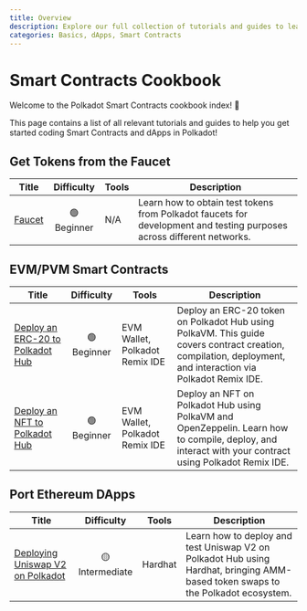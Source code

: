 ```yaml
---
title: Overview
description: Explore our full collection of tutorials and guides to learn step-by-step how to build, deploy, and work with Smart Contracts on Polkadot.
categories: Basics, dApps, Smart Contracts
---
```


# Smart Contracts Cookbook

Welcome to the Polkadot Smart Contracts cookbook index! 👋

This page contains a list of all relevant tutorials and guides to help you get started coding Smart Contracts and dApps in Polkadot!


<!-- START OF AUTOMATICALLY GENERATED CONTENT -->

## Get Tokens from the Faucet

| Title | Difficulty | Tools | Description |
|-------|:----------:|-------|-------------|
| [Faucet](/smart-contracts/faucet) | 🟢 Beginner | N/A | Learn how to obtain test tokens from Polkadot faucets for development and testing purposes across different networks. |

## EVM/PVM Smart Contracts

| Title | Difficulty | Tools | Description |
|-------|:----------:|-------|-------------|
| [Deploy an ERC-20 to Polkadot Hub](/smart-contracts/cookbook/smart-contracts/deploy-erc20) | 🟢 Beginner | EVM Wallet, Polkadot Remix IDE | Deploy an ERC-20 token on Polkadot Hub using PolkaVM. This guide covers contract creation, compilation, deployment, and interaction via Polkadot Remix IDE. |
| [Deploy an NFT to Polkadot Hub](/smart-contracts/cookbook/smart-contracts/deploy-nft) | 🟢 Beginner | EVM Wallet, Polkadot Remix IDE | Deploy an NFT on Polkadot Hub using PolkaVM and OpenZeppelin. Learn how to compile, deploy, and interact with your contract using Polkadot Remix IDE. |

## Port Ethereum DApps

| Title | Difficulty | Tools | Description |
|-------|:----------:|-------|-------------|
| [Deploying Uniswap V2 on Polkadot](/smart-contracts/cookbook/eth-dapps/uniswap-v2) | 🟡 Intermediate | Hardhat | Learn how to deploy and test Uniswap V2 on Polkadot Hub using Hardhat, bringing AMM-based token swaps to the Polkadot ecosystem. |

<!-- END OF AUTOMATICALLY GENERATED CONTENT -->